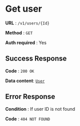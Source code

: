 # Get user

**URL** : `/v1/users/{Id}`

**Method** : `GET`

**Auth required** : Yes

## Success Response

**Code** : `200 OK`

**Data content**: [`User`](user.md)

## Error Response

**Condition** : If user ID is not found

**Code** : `404 NOT FOUND`
